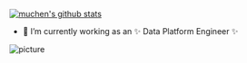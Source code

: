 
[![muchen's github stats](https://github-readme-stats.vercel.app/api?username=earthNoah&show_icons=true&theme=cobalt)](https://github.com/anuraghazra/github-readme-stats)

- 🔭 I’m currently working as an ✨ Data Platform Engineer ✨

![picture](https://raw.githubusercontent.com/saadeghi/saadeghi/master/dino.gif)


<!--
**earthNoah/earthNoah** is a ✨ _special_ ✨ repository because its `README.md` (this file) appears on your GitHub profile.

Here are some ideas to get you started:

- 🔭 I’m currently working on ...
- 🌱 I’m currently learning ...
- 👯 I’m looking to collaborate on ...
- 🤔 I’m looking for help with ...
- 💬 Ask me about ...
- 📫 How to reach me: ...
- 😄 Pronouns: ...
- ⚡ Fun fact: ...
-->
